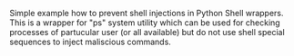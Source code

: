 Simple example how to prevent shell injections in Python Shell wrappers. This is a wrapper for "ps" system utility which can be used for checking processes of partucular user (or all available) but do not use shell special sequences to inject maliscious commands.

